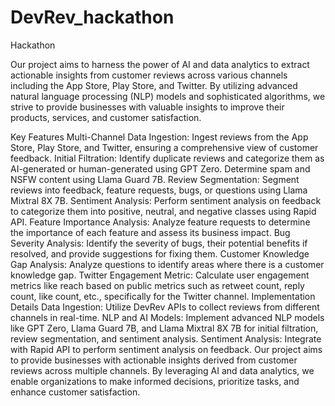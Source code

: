 # DevRev_hackathon
Hackathon

Our project aims to harness the power of AI and data analytics to extract actionable insights from customer reviews across various channels including the App Store, Play Store, and Twitter. By utilizing advanced natural language processing (NLP) models and sophisticated algorithms, we strive to provide businesses with valuable insights to improve their products, services, and customer satisfaction.

Key Features
Multi-Channel Data Ingestion: Ingest reviews from the App Store, Play Store, and Twitter, ensuring a comprehensive view of customer feedback.
Initial Filtration: Identify duplicate reviews and categorize them as AI-generated or human-generated using GPT Zero. Determine spam and NSFW content using Llama Guard 7B.
Review Segmentation: Segment reviews into feedback, feature requests, bugs, or questions using Llama Mixtral 8X 7B.
Sentiment Analysis: Perform sentiment analysis on feedback to categorize them into positive, neutral, and negative classes using Rapid API.
Feature Importance Analysis: Analyze feature requests to determine the importance of each feature and assess its business impact.
Bug Severity Analysis: Identify the severity of bugs, their potential benefits if resolved, and provide suggestions for fixing them.
Customer Knowledge Gap Analysis: Analyze questions to identify areas where there is a customer knowledge gap.
Twitter Engagement Metric: Calculate user engagement metrics like reach based on public metrics such as retweet count, reply count, like count, etc., specifically for the Twitter channel.
Implementation Details
Data Ingestion: Utilize DevRev APIs to collect reviews from different channels in real-time.
NLP and AI Models: Implement advanced NLP models like GPT Zero, Llama Guard 7B, and Llama Mixtral 8X 7B for initial filtration, review segmentation, and sentiment analysis.
Sentiment Analysis: Integrate with Rapid API to perform sentiment analysis on feedback.
Our project aims to provide businesses with actionable insights derived from customer reviews across multiple channels. By leveraging AI and data analytics, we enable organizations to make informed decisions, prioritize tasks, and enhance customer satisfaction.
